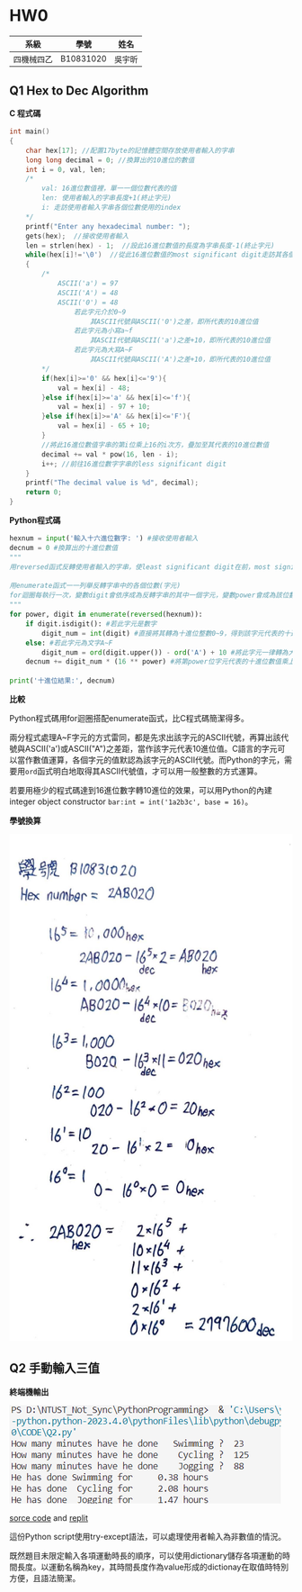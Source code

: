 # HW0

|系級|學號|姓名|
|:---:|:---:|:---:|
|四機械四乙|B10831020|吳宇昕|

## Q1 Hex to Dec Algorithm

__C 程式碼__
```C  
int main()  
{
    char hex[17]; //配置17byte的記憶體空間存放使用者輸入的字串
    long long decimal = 0; //換算出的10進位的數值
    int i = 0, val, len; 
    /*
        val: 16進位數值裡，單一一個位數代表的值
        len: 使用者輸入的字串長度+1(終止字元)
        i: 走訪使用者輸入字串各個位數使用的index
    */
    printf("Enter any hexadecimal number: ");  
    gets(hex);  //接收使用者輸入
    len = strlen(hex) - 1;  //設此16進位數值的長度為字串長度-1(終止字元) 
    while(hex[i]!='\0')  //從此16進位數值的most significant digit走訪其各個位數(字元)
    {  
        /*
            ASCII('a') = 97
            ASCII('A') = 48
            ASCII('0') = 48
                若此字元介於0~9
                    其ASCII代號與ASCII('0')之差，即所代表的10進位值
                若此字元為小寫a~f
                    其ASCII代號與ASCII('a')之差+10，即所代表的10進位值
                若此字元為大寫A~F
                    其ASCII代號與ASCII('A')之差+10，即所代表的10進位值
        */
        if(hex[i]>='0' && hex[i]<='9'){  
            val = hex[i] - 48; 
        }else if(hex[i]>='a' && hex[i]<='f'){  
            val = hex[i] - 97 + 10;  
        }else if(hex[i]>='A' && hex[i]<='F'){  
            val = hex[i] - 65 + 10;  
        }
        //將此16進位數值字串的第i位乘上16的i次方，疊加至其代表的10進位數值
        decimal += val * pow(16, len - i); 
        i++; //前往16進位數字字串的less significant digit
    }
    printf("The decimal value is %d", decimal);
    return 0;
}
```

__Python程式碼__
```python
hexnum = input('輸入十六進位數字: ') #接收使用者輸入
decnum = 0 #換算出的十進位數值
"""
用reversed函式反轉使用者輸入的字串，使least significant digit在前，most significant digit在後

用enumerate函式一一列舉反轉字串中的各個位數(字元)
for迴圈每執行一次，變數digit會依序成為反轉字串的其中一個字元，變數power會成為該位數為第幾位
"""
for power, digit in enumerate(reversed(hexnum)):
    if digit.isdigit(): #若此字元是數字
        digit_num = int(digit) #直接將其轉為十進位整數0~9，得到該字元代表的十進位數值
    else: #若此字元為文字A~F
        digit_num = ord(digit.upper()) - ord('A') + 10 #將此字元一律轉為大寫字母後，求此字元的ASCII代號與ASCII("A")差距+10，得此字元代表的十進位值
    decnum += digit_num * (16 ** power) #將第power位字元代表的十進位數值乘上16的power次方，疊加至整個字串代表的十進位值

print('十進位結果:', decnum)
```

__比較__

Python程式碼用for迴圈搭配enumerate函式，比C程式碼簡潔得多。

兩分程式處理A~F字元的方式雷同，都是先求出該字元的ASCII代號，再算出該代號與ASCII('a')或ASCII("A")之差距，當作該字元代表10進位值。C語言的字元可以當作數值運算，各個字元的值默認為該字元的ASCII代號。而Python的字元，需要用```ord```函式明白地取得其ASCII代號值，才可以用一般整數的方式運算。

若要用極少的程式碼達到16進位數字轉10進位的效果，可以用Python的內建integer object constructor ```bar:int = int('1a2b3c', base = 16)```。

__學號換算__

![](IMG/student_number_hex_to_dec.jpg)

## Q2 手動輸入三值

__終端機輸出__

![](IMG/Q2%20terminal%20output.png)

[sorce code](CODE/Q2.py) and [replit](https://replit.com/join/qunzjqxzyg-b10831020)

這份Python script使用try-except語法，可以處理使用者輸入為非數值的情況。

既然題目未限定輸入各項運動時長的順序，可以使用dictionary儲存各項運動的時間長度。以運動名稱為key，其時間長度作為value形成的dictionay在取值時特別方便，且語法簡潔。